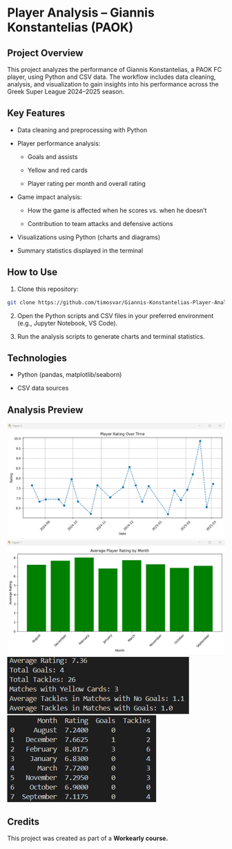 # Player Analysis – Giannis Konstantelias (PAOK)

## Project Overview

This project analyzes the performance of Giannis Konstantelias, a PAOK FC player, using Python and CSV data.
The workflow includes data cleaning, analysis, and visualization to gain insights into his performance across the Greek Super League 2024–2025 season.

## Key Features

- Data cleaning and preprocessing with Python

- Player performance analysis:

    - Goals and assists

    - Yellow and red cards

    - Player rating per month and overall rating

- Game impact analysis:

    - How the game is affected when he scores vs. when he doesn’t

    - Contribution to team attacks and defensive actions

- Visualizations using Python (charts and diagrams)

- Summary statistics displayed in the terminal

## How to Use

1. Clone this repository:

```bash
git clone https://github.com/timosvar/Giannis-Konstantelias-Player-Analysis.git
```

2. Open the Python scripts and CSV files in your preferred environment (e.g., Jupyter Notebook, VS Code).

3. Run the analysis scripts to generate charts and terminal statistics.

## Technologies

- Python (pandas, matplotlib/seaborn)

- CSV data sources

## Analysis Preview

![Diagram 1](images/terminal_1.png)
![Diagram 2](images/terminal_2.png)
![Terminal 1](images/terminal_3.png)
![Terminal 2](images/terminal_4.png)

## Credits

This project was created as part of a **Workearly course.**
